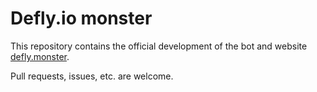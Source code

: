 # Defly.io monster
This repository contains the official development of the bot and website [defly.monster](https://defly.monster/).

Pull requests, issues, etc. are welcome.